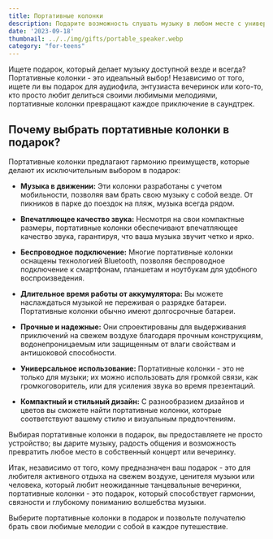 ```yaml
---
title: Портативные колонки
description: Подарите возможность слушать музыку в любом месте с универсальными портативными колонками.
date: '2023-09-18'
thumbnail: ../../img/gifts/portable_speaker.webp
category: "for-teens"
---
```

Ищете подарок, который делает музыку доступной везде и всегда? Портативные колонки - это идеальный выбор! Независимо от того, ищете ли вы подарок для аудиофила, энтузиаста вечеринок или кого-то, кто просто любит делиться своими любимыми мелодиями, портативные колонки превращают каждое приключение в саундтрек.

## Почему выбрать портативные колонки в подарок?

Портативные колонки предлагают гармонию преимуществ, которые делают их исключительным выбором в подарок:

- **Музыка в движении:** Эти колонки разработаны с учетом мобильности, позволяя вам брать свою музыку с собой везде. От пикников в парке до поездок на пляж, музыка всегда рядом.

- **Впечатляющее качество звука:** Несмотря на свои компактные размеры, портативные колонки обеспечивают впечатляющее качество звука, гарантируя, что ваша музыка звучит четко и ярко.

- **Беспроводное подключение:** Многие портативные колонки оснащены технологией Bluetooth, позволяя беспроводное подключение к смартфонам, планшетам и ноутбукам для удобного воспроизведения.

- **Длительное время работы от аккумулятора:** Вы можете наслаждаться музыкой не переживая о разрядке батареи. Портативные колонки обычно имеют долгосрочные батареи.

- **Прочные и надежные:** Они спроектированы для выдерживания приключений на свежем воздухе благодаря прочным конструкциям, водонепроницаемым или защищенным от влаги свойствам и антишоковой способности.

- **Универсальное использование:** Портативные колонки - это не только для музыки; их можно использовать для громкой связи, как громкоговоритель, или для усиления звука во время презентаций.

- **Компактный и стильный дизайн:** С разнообразием дизайнов и цветов вы сможете найти портативные колонки, которые соответствуют вашему стилю и визуальным предпочтениям.

Выбирая портативные колонки в подарок, вы предоставляете не просто устройство; вы дарите музыку, радость общения и возможность превратить любое место в собственный концерт или вечеринку.

Итак, независимо от того, кому предназначен ваш подарок - это для любителя активного отдыха на свежем воздухе, ценителя музыки или человека, который любит неожиданные танцевальные вечеринки, портативные колонки - это подарок, который способствует гармонии, связности и глубокому пониманию волшебства музыки.

Выберите портативные колонки в подарок и позвольте получателю брать свои любимые мелодии с собой в каждое путешествие.
